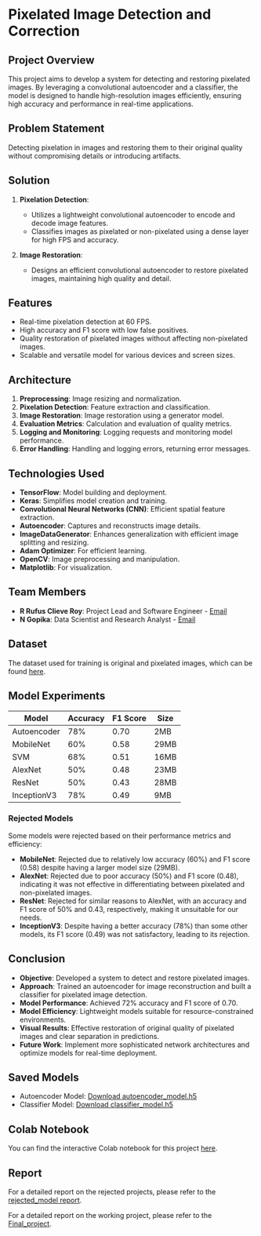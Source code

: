 # Pixelated Image Detection and Correction

## Project Overview

This project aims to develop a system for detecting and restoring pixelated images. By leveraging a convolutional autoencoder and a classifier, the model is designed to handle high-resolution images efficiently, ensuring high accuracy and performance in real-time applications.

## Problem Statement

Detecting pixelation in images and restoring them to their original quality without compromising details or introducing artifacts.

## Solution

1. **Pixelation Detection**: 
   - Utilizes a lightweight convolutional autoencoder to encode and decode image features.
   - Classifies images as pixelated or non-pixelated using a dense layer for high FPS and accuracy.
   
2. **Image Restoration**:
   - Designs an efficient convolutional autoencoder to restore pixelated images, maintaining high quality and detail.

## Features

- Real-time pixelation detection at 60 FPS.
- High accuracy and F1 score with low false positives.
- Quality restoration of pixelated images without affecting non-pixelated images.
- Scalable and versatile model for various devices and screen sizes.

## Architecture

1. **Preprocessing**: Image resizing and normalization.
2. **Pixelation Detection**: Feature extraction and classification.
3. **Image Restoration**: Image restoration using a generator model.
4. **Evaluation Metrics**: Calculation and evaluation of quality metrics.
5. **Logging and Monitoring**: Logging requests and monitoring model performance.
6. **Error Handling**: Handling and logging errors, returning error messages.

## Technologies Used

- **TensorFlow**: Model building and deployment.
- **Keras**: Simplifies model creation and training.
- **Convolutional Neural Networks (CNN)**: Efficient spatial feature extraction.
- **Autoencoder**: Captures and reconstructs image details.
- **ImageDataGenerator**: Enhances generalization with efficient image splitting and resizing.
- **Adam Optimizer**: For efficient learning.
- **OpenCV**: Image preprocessing and manipulation.
- **Matplotlib**: For visualization.

## Team Members

- **R Rufus Clieve Roy**: Project Lead and Software Engineer - [Email](mailto:sec22mu023@sairamtap.edu.in)
- **N Gopika**: Data Scientist and Research Analyst - [Email](mailto:sec22ec149@sairamtap.edu.in)

## Dataset

The dataset used for training is original and pixelated images, which can be found [here](https://drive.google.com/drive/folders/1A4ukgyqmHCeZjeZJIMFBo8d7YTeznE5w?usp=sharing).

## Model Experiments

| Model       | Accuracy | F1 Score | Size  | 
|-------------|----------|----------|-------|
| Autoencoder | 78%      | 0.70     | 2MB   |
| MobileNet   | 60%      | 0.58     | 29MB  |
| SVM         | 68%      | 0.51     | 16MB  |
| AlexNet     | 50%      | 0.48     | 23MB  |
| ResNet      | 50%      | 0.43     | 28MB  |
| InceptionV3 | 78%      | 0.49     | 9MB   |

### Rejected Models

Some models were rejected based on their performance metrics and efficiency:

- **MobileNet**: Rejected due to relatively low accuracy (60%) and F1 score (0.58) despite having a larger model size (29MB).
- **AlexNet**: Rejected due to poor accuracy (50%) and F1 score (0.48), indicating it was not effective in differentiating between pixelated and non-pixelated images.
- **ResNet**: Rejected for similar reasons to AlexNet, with an accuracy and F1 score of 50% and 0.43, respectively, making it unsuitable for our needs.
- **InceptionV3**: Despite having a better accuracy (78%) than some other models, its F1 score (0.49) was not satisfactory, leading to its rejection.

## Conclusion

- **Objective**: Developed a system to detect and restore pixelated images.
- **Approach**: Trained an autoencoder for image reconstruction and built a classifier for pixelated image detection.
- **Model Performance**: Achieved 72% accuracy and F1 score of 0.70.
- **Model Efficiency**: Lightweight models suitable for resource-constrained environments.
- **Visual Results**: Effective restoration of original quality of pixelated images and clear separation in predictions.
- **Future Work**: Implement more sophisticated network architectures and optimize models for real-time deployment.

## Saved Models

- Autoencoder Model: [Download autoencoder_model.h5](path/to/autoencoder_model.h5)
- Classifier Model: [Download classifier_model.h5](path/to/classifier_model.h5)

## Colab Notebook

You can find the interactive Colab notebook for this project [here](https://colab.research.google.com/drive/1cSo9Xp3HcXHjjaZDbGm_c1-U1NdXa4ow?usp=sharing).

## Report

For a detailed report on the rejected projects, please refer to the [rejected_model report](https://drive.google.com/drive/folders/1xo0KZliQBSj07DAy8uPIl0-87xC7nKlu?usp=sharing).

For a detailed report on the working project, please refer to the [Final_project](https://drive.google.com/drive/folders/1AhL5n2vOYQA1O2_6o8jvPC0WjXC5AXJP?usp=sharing).

